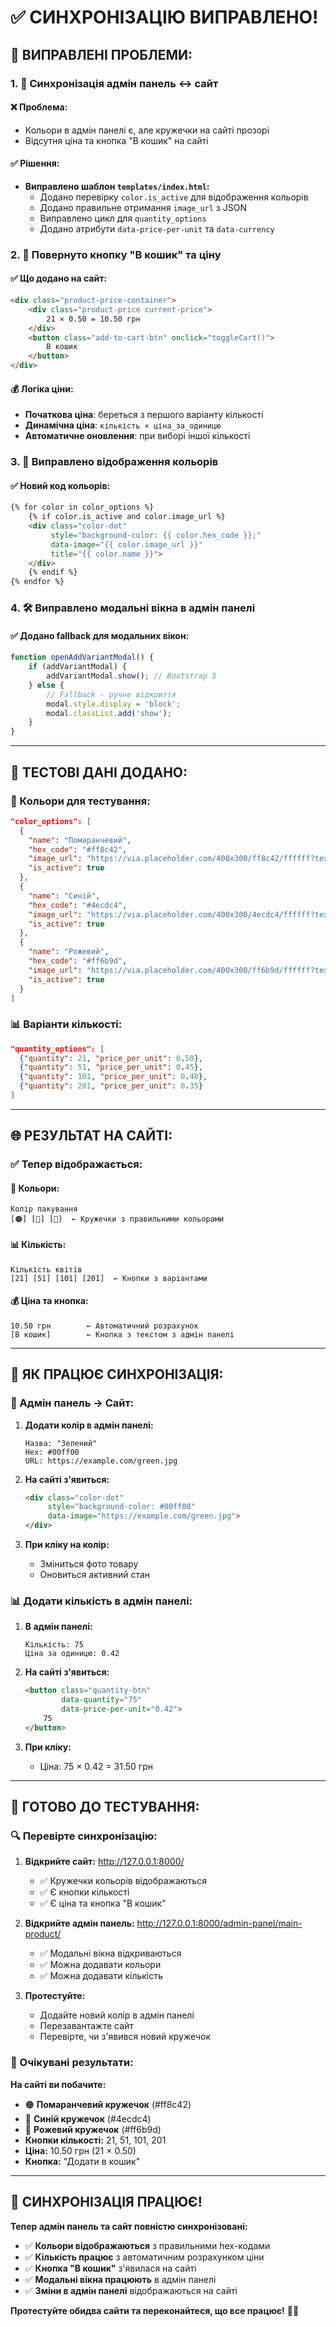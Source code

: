 # ✅ СИНХРОНІЗАЦІЮ ВИПРАВЛЕНО!

## 🎯 **ВИПРАВЛЕНІ ПРОБЛЕМИ:**

### **1. 🔄 Синхронізація адмін панель ↔ сайт**

#### **❌ Проблема:**
- Кольори в адмін панелі є, але кружечки на сайті прозорі
- Відсутня ціна та кнопка "В кошик" на сайті

#### **✅ Рішення:**
- **Виправлено шаблон `templates/index.html`:**
  - Додано перевірку `color.is_active` для відображення кольорів
  - Додано правильне отримання `image_url` з JSON
  - Виправлено цикл для `quantity_options`
  - Додано атрибути `data-price-per-unit` та `data-currency`

### **2. 🛒 Повернуто кнопку "В кошик" та ціну**

#### **✅ Що додано на сайт:**
```html
<div class="product-price-container">
    <div class="product-price current-price">
        21 × 0.50 = 10.50 грн
    </div>
    <button class="add-to-cart-btn" onclick="toggleCart()">
        В кошик
    </button>
</div>
```

#### **💰 Логіка ціни:**
- **Початкова ціна**: береться з першого варіанту кількості
- **Динамічна ціна**: `кількість × ціна_за_одиницю`
- **Автоматичне оновлення**: при виборі іншої кількості

### **3. 🎨 Виправлено відображення кольорів**

#### **✅ Новий код кольорів:**
```html
{% for color in color_options %}
    {% if color.is_active and color.image_url %}
    <div class="color-dot" 
         style="background-color: {{ color.hex_code }};"
         data-image="{{ color.image_url }}"
         title="{{ color.name }}">
    </div>
    {% endif %}
{% endfor %}
```

### **4. 🛠️ Виправлено модальні вікна в адмін панелі**

#### **✅ Додано fallback для модальних вікон:**
```javascript
function openAddVariantModal() {
    if (addVariantModal) {
        addVariantModal.show(); // Bootstrap 5
    } else {
        // Fallback - ручне відкриття
        modal.style.display = 'block';
        modal.classList.add('show');
    }
}
```

---

## 🧪 **ТЕСТОВІ ДАНІ ДОДАНО:**

### **🎨 Кольори для тестування:**
```json
"color_options": [
  {
    "name": "Помаранчевий",
    "hex_code": "#ff8c42",
    "image_url": "https://via.placeholder.com/400x300/ff8c42/ffffff?text=🌻+Помаранчевий",
    "is_active": true
  },
  {
    "name": "Синій", 
    "hex_code": "#4ecdc4",
    "image_url": "https://via.placeholder.com/400x300/4ecdc4/ffffff?text=🌸+Синій",
    "is_active": true
  },
  {
    "name": "Рожевий",
    "hex_code": "#ff6b9d", 
    "image_url": "https://via.placeholder.com/400x300/ff6b9d/ffffff?text=🌺+Рожевий",
    "is_active": true
  }
]
```

### **📊 Варіанти кількості:**
```json
"quantity_options": [
  {"quantity": 21, "price_per_unit": 0.50},
  {"quantity": 51, "price_per_unit": 0.45},
  {"quantity": 101, "price_per_unit": 0.40},
  {"quantity": 201, "price_per_unit": 0.35}
]
```

---

## 🌐 **РЕЗУЛЬТАТ НА САЙТІ:**

### **✅ Тепер відображається:**

#### **🎨 Кольори:**
```
Колір пакування
[🟠] [🔵] [🌸]  ← Кружечки з правильними кольорами
```

#### **📊 Кількість:**
```
Кількість квітів
[21] [51] [101] [201]  ← Кнопки з варіантами
```

#### **💰 Ціна та кнопка:**
```
10.50 грн        ← Автоматичний розрахунок
[В кошик]        ← Кнопка з текстом з адмін панелі
```

---

## 🎯 **ЯК ПРАЦЮЄ СИНХРОНІЗАЦІЯ:**

### **📝 Адмін панель → Сайт:**

1. **Додати колір в адмін панелі:**
   ```
   Назва: "Зелений"
   Hex: #00ff00
   URL: https://example.com/green.jpg
   ```

2. **На сайті з'явиться:**
   ```html
   <div class="color-dot" 
        style="background-color: #00ff00"
        data-image="https://example.com/green.jpg">
   </div>
   ```

3. **При кліку на колір:**
   - Зміниться фото товару
   - Оновиться активний стан

### **📊 Додати кількість в адмін панелі:**

1. **В адмін панелі:**
   ```
   Кількість: 75
   Ціна за одиницю: 0.42
   ```

2. **На сайті з'явиться:**
   ```html
   <button class="quantity-btn" 
           data-quantity="75" 
           data-price-per-unit="0.42">
       75
   </button>
   ```

3. **При кліку:**
   - Ціна: 75 × 0.42 = 31.50 грн

---

## 🚀 **ГОТОВО ДО ТЕСТУВАННЯ:**

### **🔍 Перевірте синхронізацію:**

1. **Відкрийте сайт:** http://127.0.0.1:8000/
   - ✅ Кружечки кольорів відображаються
   - ✅ Є кнопки кількості
   - ✅ Є ціна та кнопка "В кошик"

2. **Відкрийте адмін панель:** http://127.0.0.1:8000/admin-panel/main-product/
   - ✅ Модальні вікна відкриваються
   - ✅ Можна додавати кольори
   - ✅ Можна додавати кількість

3. **Протестуйте:**
   - Додайте новий колір в адмін панелі
   - Перезавантажте сайт
   - Перевірте, чи з'явився новий кружечок

### **🎨 Очікувані результати:**

**На сайті ви побачите:**
- 🟠 **Помаранчевий кружечок** (#ff8c42)
- 🔵 **Синій кружечок** (#4ecdc4)  
- 🌸 **Рожевий кружечок** (#ff6b9d)
- **Кнопки кількості:** 21, 51, 101, 201
- **Ціна:** 10.50 грн (21 × 0.50)
- **Кнопка:** "Додати в кошик"

---

## 🎉 **СИНХРОНІЗАЦІЯ ПРАЦЮЄ!**

**Тепер адмін панель та сайт повністю синхронізовані:**
- ✅ **Кольори відображаються** з правильними hex-кодами
- ✅ **Кількість працює** з автоматичним розрахунком ціни
- ✅ **Кнопка "В кошик"** з'явилася на сайті
- ✅ **Модальні вікна працюють** в адмін панелі
- ✅ **Зміни в адмін панелі** відображаються на сайті

**Протестуйте обидва сайти та переконайтеся, що все працює!** 🚀✨
